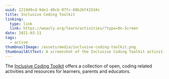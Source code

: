 ```yaml
---
uuid: 221949cd-9de1-49cb-97fc-68b26f41534c
title: Inclusive Coding Toolkit
linking:
  type: link
  link: https://weavly.org/learn/activities/?type=On-Screen
date: 2021-03-11
tags:
  - active
thumbnailImage: /assets/media/inclusive-coding-toolkit.png
thumbnailAltText: A screenshot of the Inclusive Coding Toolkit activities
---
```

The [Inclusive Coding Toolkit](https://weavly.org/learn/activities/?type=On-Screen) offers a collection of open, coding
related activities and resources for learners, parents and educators.

